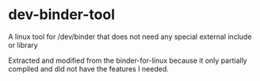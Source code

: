 # dev-binder-tool
A linux tool for /dev/binder that does not need any special external include or library

Extracted and modified from the binder-for-linux because it only partially compiled and did not have the features I needed.

